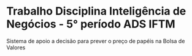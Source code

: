 # Trabalho Disciplina Inteligência de Negócios - 5° período ADS IFTM

Sistema de apoio a decisão para prever o preço de papéis na Bolsa de Valores